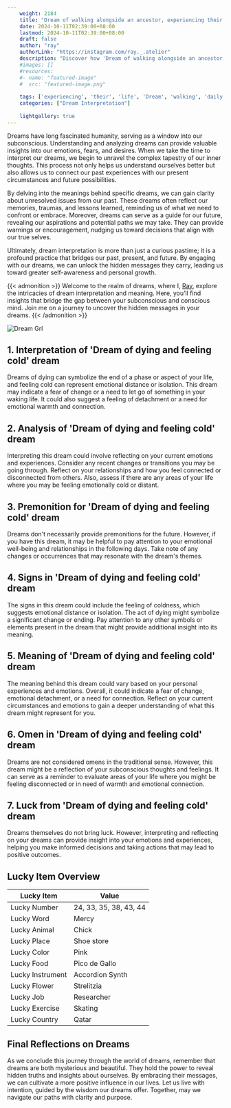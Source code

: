 ```yaml
---
    weight: 2184
    title: "Dream of walking alongside an ancestor, experiencing their daily life."  # Assuming 'title' column exists
    date: 2024-10-11T02:39:00+08:00
    lastmod: 2024-10-11T02:39:00+08:00
    draft: false
    author: "ray"
    authorLink: "https://instagram.com/ray._.atelier"
    description: "Discover how 'Dream of walking alongside an ancestor, experiencing their daily life.' can interpret your future and uncover its significant meanings in your life."
    #images: []
    #resources:
    #- name: "featured-image"
    #  src: "featured-image.png"
    
    tags: ['experiencing', 'their', 'life', 'Dream', 'walking', 'daily', 'ancestor,', 'alongside', 'an']
    categories: ["Dream Interpretation"]
    
    lightgallery: true
---
```

    
Dreams have long fascinated humanity, serving as a window into our subconscious. Understanding and analyzing dreams can provide valuable insights into our emotions, fears, and desires. When we take the time to interpret our dreams, we begin to unravel the complex tapestry of our inner thoughts. This process not only helps us understand ourselves better but also allows us to connect our past experiences with our present circumstances and future possibilities.

By delving into the meanings behind specific dreams, we can gain clarity about unresolved issues from our past. These dreams often reflect our memories, traumas, and lessons learned, reminding us of what we need to confront or embrace. Moreover, dreams can serve as a guide for our future, revealing our aspirations and potential paths we may take. They can provide warnings or encouragement, nudging us toward decisions that align with our true selves.

Ultimately, dream interpretation is more than just a curious pastime; it is a profound practice that bridges our past, present, and future. By engaging with our dreams, we can unlock the hidden messages they carry, leading us toward greater self-awareness and personal growth.

{{< admonition >}}
Welcome to the realm of dreams, where I, [Ray](https://instagram.com/ray._.atelier), explore the intricacies of dream interpretation and meaning. Here, you’ll find insights that bridge the gap between your subconscious and conscious mind. Join me on a journey to uncover the hidden messages in your dreams.
{{< /admonition >}}

![Dream Grl](https://cdn.pixabay.com/photo/2017/11/02/03/35/gothic-2910057_1280.jpg "Dream Grl")

## 1. Interpretation of 'Dream of dying and feeling cold' dream

Dreams of dying can symbolize the end of a phase or aspect of your life, and feeling cold can represent emotional distance or isolation. This dream may indicate a fear of change or a need to let go of something in your waking life. It could also suggest a feeling of detachment or a need for emotional warmth and connection.

## 2. Analysis of 'Dream of dying and feeling cold' dream

Interpreting this dream could involve reflecting on your current emotions and experiences. Consider any recent changes or transitions you may be going through. Reflect on your relationships and how you feel connected or disconnected from others. Also, assess if there are any areas of your life where you may be feeling emotionally cold or distant.

## 3. Premonition for 'Dream of dying and feeling cold' dream

Dreams don't necessarily provide premonitions for the future. However, if you have this dream, it may be helpful to pay attention to your emotional well-being and relationships in the following days. Take note of any changes or occurrences that may resonate with the dream's themes.

## 4. Signs in 'Dream of dying and feeling cold' dream

The signs in this dream could include the feeling of coldness, which suggests emotional distance or isolation. The act of dying might symbolize a significant change or ending. Pay attention to any other symbols or elements present in the dream that might provide additional insight into its meaning.

## 5. Meaning of 'Dream of dying and feeling cold' dream

The meaning behind this dream could vary based on your personal experiences and emotions. Overall, it could indicate a fear of change, emotional detachment, or a need for connection. Reflect on your current circumstances and emotions to gain a deeper understanding of what this dream might represent for you.

## 6. Omen in 'Dream of dying and feeling cold' dream

Dreams are not considered omens in the traditional sense. However, this dream might be a reflection of your subconscious thoughts and feelings. It can serve as a reminder to evaluate areas of your life where you might be feeling disconnected or in need of warmth and emotional connection.

## 7. Luck from 'Dream of dying and feeling cold' dream

Dreams themselves do not bring luck. However, interpreting and reflecting on your dreams can provide insight into your emotions and experiences, helping you make informed decisions and taking actions that may lead to positive outcomes.

## Lucky Item Overview
| Lucky Item          | Value              |
|---------------|--------------------|
| Lucky Number        | 24, 33, 35, 38, 43, 44  |
| Lucky Word          | Mercy |
| Lucky Animal        | Chick |
| Lucky Place         | Shoe store     |
| Lucky Color         | Pink     |
| Lucky Food          | Pico de Gallo      |
| Lucky Instrument    | Accordion Synth |
| Lucky Flower        | Strelitzia    |
| Lucky Job           | Researcher       |
| Lucky Exercise      | Skating  |
| Lucky Country       | Qatar    |


##  Final Reflections on Dreams

As we conclude this journey through the world of dreams, remember that dreams are both mysterious and beautiful. They hold the power to reveal hidden truths and insights about ourselves. By embracing their messages, we can cultivate a more positive influence in our lives. Let us live with intention, guided by the wisdom our dreams offer. Together, may we navigate our paths with clarity and purpose.
